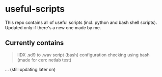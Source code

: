 # useful-scripts

This repo contains all of useful scripts (incl. python and bash shell scripts). Updated only if there's a new one made by me.

## Currently contains

> IIDX .sd9 to .wav script (bash)
> configuration checking using bash (made for cerc netlab test)

... (still updating later on)

